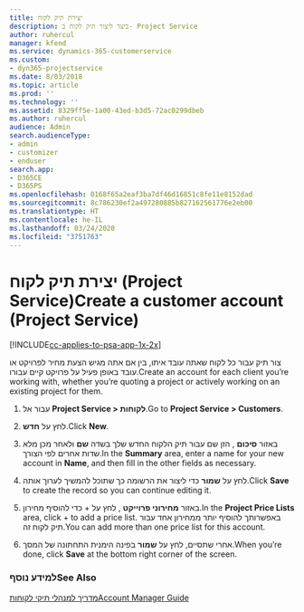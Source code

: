```yaml
---
title: יצירת תיק לקוח
description: כיצד ליצור תיק לקוח ב- Project Service
author: ruhercul
manager: kfend
ms.service: dynamics-365-customerservice
ms.custom:
- dyn365-projectservice
ms.date: 8/03/2018
ms.topic: article
ms.prod: ''
ms.technology: ''
ms.assetid: 8329ff5e-1a00-43ed-b3d5-72ac0299dbeb
ms.author: ruhercul
audience: Admin
search.audienceType:
- admin
- customizer
- enduser
search.app:
- D365CE
- D365PS
ms.openlocfilehash: 0168f65a2eaf3ba7df46d16851c8fe11e8152dad
ms.sourcegitcommit: 8c786230ef2a497280885b827162561776e2eb00
ms.translationtype: HT
ms.contentlocale: he-IL
ms.lasthandoff: 03/24/2020
ms.locfileid: "3751763"
---
```

# <a name="create-a-customer-account-project-service"></a><span data-ttu-id="99fa5-103">יצירת תיק לקוח (Project Service)</span><span class="sxs-lookup"><span data-stu-id="99fa5-103">Create a customer account (Project Service)</span></span>

[!INCLUDE[cc-applies-to-psa-app-1x-2x](../includes/cc-applies-to-psa-app-1x-2x.md)]

<span data-ttu-id="99fa5-104">צור תיק עבור כל לקוח שאתה עובד איתו, בין אם אתה מגיש הצעת מחיר לפרויקט או עובד באופן פעיל על פרויקט קיים עבורו.</span><span class="sxs-lookup"><span data-stu-id="99fa5-104">Create an account for each client you’re working with, whether you’re quoting a project or actively working on an existing project for them.</span></span>  
  
1.  <span data-ttu-id="99fa5-105">עבור אל **Project Service > לקוחות**.</span><span class="sxs-lookup"><span data-stu-id="99fa5-105">Go to **Project Service > Customers**.</span></span>  
  
2.  <span data-ttu-id="99fa5-106">לחץ על **חדש**.</span><span class="sxs-lookup"><span data-stu-id="99fa5-106">Click **New**.</span></span>  
  
3.  <span data-ttu-id="99fa5-107">באזור **סיכום** , הזן שם עבור תיק הלקוח החדש שלך בשדה **שם** ולאחר מכן מלא שדות אחרים לפי הצורך.</span><span class="sxs-lookup"><span data-stu-id="99fa5-107">In the **Summary** area, enter a name for your new account in **Name**, and then fill in the other fields as necessary.</span></span>  
  
4.  <span data-ttu-id="99fa5-108">לחץ על **שמור** כדי ליצור את הרשומה כך שתוכל להמשיך לערוך אותה.</span><span class="sxs-lookup"><span data-stu-id="99fa5-108">Click **Save** to create the record so you can continue editing it.</span></span>  
  
5.  <span data-ttu-id="99fa5-109">באזור **מחירוני פרוייקט** , לחץ על + כדי להוסיף מחירון.</span><span class="sxs-lookup"><span data-stu-id="99fa5-109">In the **Project Price Lists** area, click + to add a price list.</span></span> <span data-ttu-id="99fa5-110">באפשרותך להוסיף יותר ממחירון אחד עבור תיק לקוח זה.</span><span class="sxs-lookup"><span data-stu-id="99fa5-110">You can add more than one price list for this account.</span></span>  
  
6.  <span data-ttu-id="99fa5-111">אחרי שתסיים, לחץ על **שמור** בפינה הימנית התחתונה של המסך.</span><span class="sxs-lookup"><span data-stu-id="99fa5-111">When you’re done, click **Save** at the bottom right corner of the screen.</span></span>  
  
### <a name="see-also"></a><span data-ttu-id="99fa5-112">למידע נוסף</span><span class="sxs-lookup"><span data-stu-id="99fa5-112">See Also</span></span>  
 [<span data-ttu-id="99fa5-113">מדריך למנהלי תיקי לקוחות</span><span class="sxs-lookup"><span data-stu-id="99fa5-113">Account Manager Guide</span></span>](../project-service/account-manager-guide.md)
